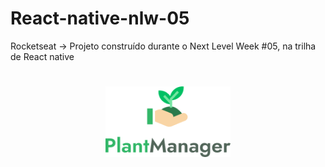 # React-native-nlw-05
Rocketseat -> Projeto  construído durante o Next Level Week #05, na trilha de React native

<h1 align="center">
   <img src="Documentacao/GitReadMe/logo.png?raw=true" width="200" />
</h1>
